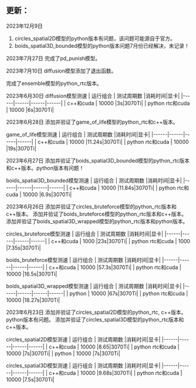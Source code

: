 ## 更新：

2023年12月9日
1. circles_spatial2D模型的python版本有问题，该问题可能源自于官方。
2. boids_spatial3D_bounded模型的python版本问题7月份已经解决，未记录！

2023年7月27日
完成了pd_punish模型。

2023年7月10日
diffusion模型添加了退出函数。

完成了ensemble模型的python_rtc版本。


2023年6月30日
diffusion模型测速
| 运行组合 | 测试周期数 |消耗时间|显卡|
|------|------|------|------|
| c++和cuda | 10000   |3s|3070Ti|
| python rtc和cuda | 10000   |6s|3070Ti|


2023年6月28日
添加并验证了game_of_life模型的python_rtc和c++版本。

game_of_life模型测速
| 运行组合 | 测试周期数 |消耗时间|显卡|
|------|------|------|------|
| c++和cuda | 10000   |11.24s|3070Ti|
| python rtc和cuda | 10000   |19s|3070Ti|

2023年6月27日
添加并验证了boids_spatial3D_bounded模型的python_rtc版本和c++版本。python版本有问题！

boids_spatial3D_bounded模型测速
| 运行组合 | 测试周期数 |消耗时间|显卡|
|------|------|------|------|
| c++和cuda | 10000   |11.84s|3070Ti|
| python rtc和cuda | 10000   |6.9s|3070Ti|



2023年6月26日
添加并验证了circles_bruteforce模型的python_rtc版本和c++版本。
添加并验证了boids_bruteforce模型的python_rtc版本和c++版本。
添加并验证了boids_spatial3D_wrapped模型的python_rtc版本和python版本。

circles_bruteforce模型测速
| 运行组合 | 测试周期数 |消耗时间|显卡|
|------|------|------|------|
| c++和cuda | 1000   |23s|3070Ti|
| python rtc和cuda | 1000  |7.35s|3070Ti|

boids_bruteforce模型测速
| 运行组合 | 测试周期数 |消耗时间|显卡|
|------|------|------|------|
| c++和cuda | 10000   |57.3s|3070Ti|
| python rtc和cuda | 10000   |16.5s|3070Ti|


boids_spatial3D_wrapped模型测速
| 运行组合 | 测试周期数 |消耗时间|显卡|
|------|------|------|------|
| python | 10000   |67s|3070Ti|
| python rtc和cuda | 10000   |18.27s|3070Ti|

2023年6月23日
添加并验证了circles_spatial2D模型的python_rtc, c++版本。python版本有问题。
添加并验证了circles_spatial3D模型的python_rtc版本和c++版本。

circles_spatial2D模型测速
| 运行组合 | 测试周期数 |消耗时间|显卡|
|------|------|------|------|
| c++和cuda | 10000   |8.65|3070Ti|
| python rtc和cuda | 10000  |7s|3070Ti|
| python | 10000  |7s|3070Ti|

circles_spatial3D模型测速
| 运行组合 | 测试周期数 |消耗时间|显卡|
|------|------|------|------|
| c++和cuda | 10000   |9.68s|3070Ti|
| python rtc和cuda | 10000  |7.5s|3070Ti|

